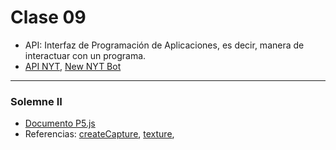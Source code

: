 # Clase 09
- API: Interfaz de Programación de Aplicaciones, es decir, manera de interactuar con un programa.
- [API NYT](https://developer.nytimes.com/apis), [New NYT Bot](https://twitter.com/NYT_first_said)
----
###  Solemne II
- [Documento P5.js](https://editor.p5js.org/cielqz/sketches/kPYFXThiQ)
- Referencias: [createCapture](https://p5js.org/es/reference/#/p5/createCapture), [texture](https://p5js.org/es/reference/#/p5/texture), 
